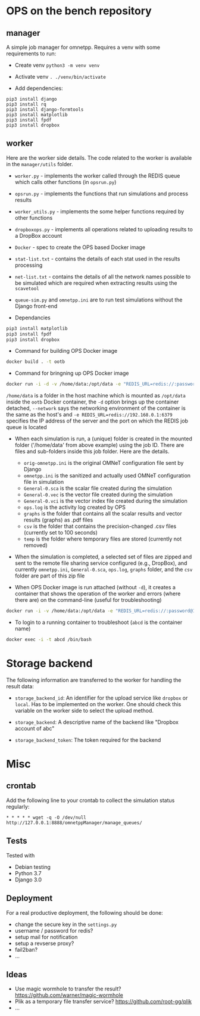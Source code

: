 OPS on the bench repository
===========================

manager
-------

A simple job manager for omnetpp. Requires a venv with some requirements to
run:

- Create venv `python3 -m venv venv`

- Activate venv `. ./venv/bin/activate`

- Add dependencies:
```
pip3 install django
pip3 install rq
pip3 install django-formtools
pip3 install matplotlib
pip3 install fpdf
pip3 install dropbox
```

worker
------

Here are the worker side details. The code related to the worker is available in the 
`manager/utils` folder.

- `worker.py` - implements the worker called through the REDIS queue which calls other functions (in `opsrun.py`)

- `opsrun.py` - implements the functions that run simulations and process results

- `worker_utils.py` - implements the some helper functions required by other functions

- `dropboxops.py` - implements all operations related to uploading results to a DropBox account

- `Docker` - spec to create the OPS based Docker image

- `stat-list.txt` - contains the details of each stat used in the results processing

- `net-list.txt` - contains the details of all the network names possible to be simulated which are required when extracting results using the `scavetool`

- `queue-sim.py` and `omnetpp.ini` are to run test simulations without the Django front-end

- Dependancies
```bash
pip3 install matplotlib
pip3 install fpdf
pip3 install dropbox
```

- Command for building OPS Docker image
```bash
docker build . -t ootb
```

- Command for bringning up OPS Docker image
```bash
docker run -i -d -v /home/data:/opt/data -e "REDIS_URL=redis://:password@192.168.0.1:6379" --network="host" ootb
```

`/home/data` is a folder in the host machine which is mounted as `/opt/data` inside 
the `ootb` Docker container, the `-d` option brings up the container detached,
`--network` says the networking environment of the container is the same as the 
host's and `-e REDIS_URL=redis://192.168.0.1:6379` specifies the IP address of
the server and the port on which the REDIS job queue is located 


- When each simulation is run, a (unique) folder is created in the mounted folder ('/home/data' 
from above example) using the job ID. There are files and sub-folders inside this 
job folder. Here are the details.

  - `orig-omnetpp.ini` is the original OMNeT configuration file sent by Django
  - `omnetpp.ini` is the sanitized and actually used OMNeT configuration file in simulation
  - `General-0.sca` is the scalar file created during the simulation
  - `General-0.vec` is the vector file created during the simulation
  - `General-0.vci` is the vector index file created during the simulation
  - `ops.log` is the activity log created by OPS
  - `graphs` is the folder that contains all the scalar results and vector results (graphs) as .pdf files
  - `csv` is the folder that contains the precision-changed .csv files (currently set to 100 seconds) 
  - `temp` is the folder where temporary files are stored (currently not removed)

- When the simulation is completed, a selected set of files are zipped and sent to the remote file
sharing service configured (e.g., DropBox), and currently `omnetpp.ini`, `General-0.sca`, `ops.log`, `graphs` folder,
and the `csv` folder are part of this zip file

- When OPS Docker image is run attached (without `-d`), it creates a container that shows the operation 
of the worker and errors (where there are) on the command-line (useful for troubleshooting)
```bash
docker run -i -v /home/data:/opt/data -e "REDIS_URL=redis://:password@192.168.0.1:6379" --network="host" ootb
```

- To login to a running container to troubleshoot (`abcd` is the container name)
```bash
docker exec -i -t abcd /bin/bash
```

Storage backend
===============

The following information are transferred to the worker for handling the result
data:

- `storage_backend_id`: An identifier for the upload service like `dropbox` or
  `local`. Has to be implemented on the worker. One should check this variable
  on the worker side to select the upload method.

- `storage_backend`: A descriptive name of the backend like "Dropbox account of
  abc"

- `storage_backend_token`: The token required for the backend


Misc
====

crontab
-------

Add the following line to your crontab to collect the simulation status
regularly:

`* * * * * wget -q -O /dev/null http://127.0.0.1:8888/omnetppManager/manage_queues/`

Tests
-----

Tested with

- Debian testing
- Python 3.7
- Django 3.0


Deployment
----------
For a real productive deployment, the following should be done:

- change the secure key in the `settings.py`
- username / password for redis?
- setup mail for notification
- setup a revserse proxy?
- fail2ban?
- ...

Ideas
-----

- Use magic wormhole to transfer the result? https://github.com/warner/magic-wormhole
- Plik as a temporary file transfer service? https://github.com/root-gg/plik
- ...
